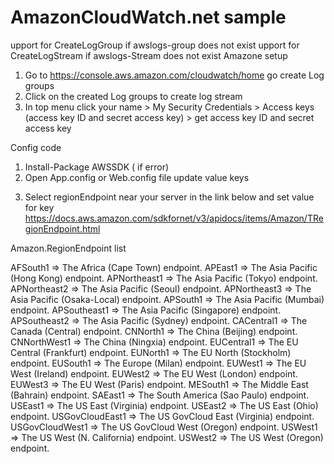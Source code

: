 # AmazonCloudWatch.net sample
upport for CreateLogGroup if awslogs-group does not exist
upport for CreateLogStream if awslogs-Stream does not exist
Amazone setup
1) Go to https://console.aws.amazon.com/cloudwatch/home go create Log groups 
2) Click on the created Log groups to create log stream
3) In top menu click your name > My Security Credentials > Access keys (access key ID and secret access key) > get access key ID and secret access key

Config code
1) Install-Package AWSSDK ( if error)
2) Open App.config or Web.config file
update value keys
  <add key="awsAccessKeyId" value="get in Amazone setup step 3 "/>
  <add key="awsSecretAccessKey" value="get in Amazone setup step 3"/>
  <add key="logGroupName" value="get in Amazone setup step 1"/>
  <add key="logStreamName" value="get in Amazone setup step 2"/>

3) Select regionEndpoint near your server in the link below and set value for key  <add key="regionEndpoint" value=""/>
   https://docs.aws.amazon.com/sdkfornet/v3/apidocs/items/Amazon/TRegionEndpoint.html
   
Amazon.RegionEndpoint list

AFSouth1 => The Africa (Cape Town) endpoint.
APEast1 => The Asia Pacific (Hong Kong) endpoint.
APNortheast1 => The Asia Pacific (Tokyo) endpoint.
APNortheast2 => The Asia Pacific (Seoul) endpoint.
APNortheast3 => The Asia Pacific (Osaka-Local) endpoint.
APSouth1 => The Asia Pacific (Mumbai) endpoint.
APSoutheast1 => The Asia Pacific (Singapore) endpoint.
APSoutheast2 => The Asia Pacific (Sydney) endpoint.
CACentral1 => The Canada (Central) endpoint.
CNNorth1 => The China (Beijing) endpoint.
CNNorthWest1 => The China (Ningxia) endpoint.
EUCentral1 => The EU Central (Frankfurt) endpoint.
EUNorth1 => The EU North (Stockholm) endpoint.
EUSouth1 => The Europe (Milan) endpoint.
EUWest1 => The EU West (Ireland) endpoint.
EUWest2 => The EU West (London) endpoint.
EUWest3 => The EU West (Paris) endpoint.
MESouth1 => The Middle East (Bahrain) endpoint.
SAEast1 => The South America (Sao Paulo) endpoint.
USEast1 => 	The US East (Virginia) endpoint.
USEast2 => The US East (Ohio) endpoint.
USGovCloudEast1 => The US GovCloud East (Virginia) endpoint.
USGovCloudWest1 => 	The US GovCloud West (Oregon) endpoint.
USWest1 => The US West (N. California) endpoint.
USWest2 => The US West (Oregon) endpoint.
   
